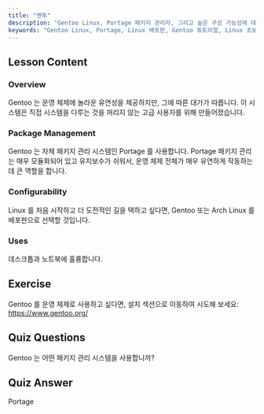 ```yaml
---
title: "젠투"
description: "Gentoo Linux, Portage 패키지 관리자, 그리고 높은 구성 가능성에 대해 알아보세요. 이 유연한 배포판이 당신의 고급 Linux 여정에 적합한지 알아보세요."
keywords: "Gentoo Linux, Portage, Linux 배포판, Gentoo 튜토리얼, Linux 초보자, Linux 가이드, Gentoo 구성 가능성"
---
```


## Lesson Content

### Overview

Gentoo 는 운영 체제에 놀라운 유연성을 제공하지만, 그에 따른 대가가 따릅니다. 이 시스템은 직접 시스템을 다루는 것을 꺼리지 않는 고급 사용자를 위해 만들어졌습니다.

### Package Management

Gentoo 는 자체 패키지 관리 시스템인 Portage 를 사용합니다. Portage 패키지 관리는 매우 모듈화되어 있고 유지보수가 쉬워서, 운영 체제 전체가 매우 유연하게 작동하는 데 큰 역할을 합니다.

### Configurability

Linux 를 처음 시작하고 더 도전적인 길을 택하고 싶다면, Gentoo 또는 Arch Linux 를 배포판으로 선택할 것입니다.

### Uses

데스크톱과 노트북에 훌륭합니다.

## Exercise

Gentoo 를 운영 체제로 사용하고 싶다면, 설치 섹션으로 이동하여 시도해 보세요: <https://www.gentoo.org/>

## Quiz Questions

Gentoo 는 어떤 패키지 관리 시스템을 사용합니까?

## Quiz Answer

Portage
